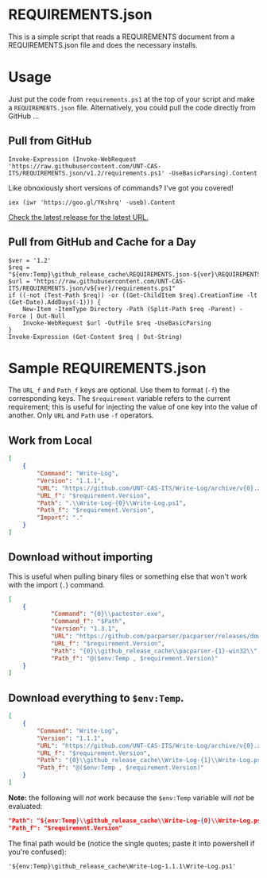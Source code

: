# REQUIREMENTS.json

This is a simple script that reads a REQUIREMENTS document from a REQUIREMENTS.json file and does the necessary installs.

# Usage

Just put the code from `requirements.ps1` at the top of your script and make a `REQUIREMENTS.json` file. Alternatively, you could pull the code directly from GitHub ...

## Pull from GitHub

```posh
Invoke-Expression (Invoke-WebRequest 'https://raw.githubusercontent.com/UNT-CAS-ITS/REQUIREMENTS.json/v1.2/requirements.ps1' -UseBasicParsing).Content
```

Like obnoxiously short versions of commands? I've got you covered!

```posh
iex (iwr 'https://goo.gl/YKshrq' -useb).Content
```

[Check the latest release for the latest URL.](https://github.com/UNT-CAS-ITS/REQUIREMENTS.json/releases/latest)

## Pull from GitHub and Cache for a Day

```posh
$ver = '1.2'
$req = "${env:Temp}\github_release_cache\REQUIREMENTS.json-${ver}\REQUIREMENTS.ps1"
$url = "https://raw.githubusercontent.com/UNT-CAS-ITS/REQUIREMENTS.json/v${ver}/requirements.ps1"
if ((-not (Test-Path $req)) -or ((Get-ChildItem $req).CreationTime -lt (Get-Date).AddDays(-1))) {
    New-Item -ItemType Directory -Path (Split-Path $req -Parent) -Force | Out-Null
    Invoke-WebRequest $url -OutFile $req -UseBasicParsing
}
Invoke-Expression (Get-Content $req | Out-String)
```

# Sample REQUIREMENTS.json

The `URL_f` and `Path_f` keys are optional. Use them to format (`-f`) the corresponding keys. The `$requirement` variable refers to the current requirement; this is useful for injecting the value of one key into the value of another. Only `URL` and `Path` use `-f` operators.

## Work from Local

```json
[
	{
		"Command": "Write-Log",
		"Version": "1.1.1",
		"URL": "https://github.com/UNT-CAS-ITS/Write-Log/archive/v{0}.zip",
		"URL_f": "$requirement.Version",
		"Path": ".\\Write-Log-{0}\\Write-Log.ps1",
		"Path_f": "$requirement.Version",
		"Import": "."
	}
]
```

## Download without importing

This is useful when pulling binary files or something else that won't work with the  import (`.`) command.

```json
[
	{
	        "Command": "{0}\\pactester.exe",
	        "Command_f": "$Path",
	        "Version": "1.3.1",
	        "URL": "https://github.com/pacparser/pacparser/releases/download/{0}/pacparser-{0}-win32.zip",
	        "URL_f": "$requirement.Version",
	        "Path": "{0}\\github_release_cache\\pacparser-{1}-win32\\",
	        "Path_f": "@($env:Temp , $requirement.Version)"
	}
]
```

## Download everything to `$env:Temp`.

```json
[
	{
		"Command": "Write-Log",
		"Version": "1.1.1",
		"URL": "https://github.com/UNT-CAS-ITS/Write-Log/archive/v{0}.zip",
		"URL_f": "$requirement.Version",
		"Path": "{0}\\github_release_cache\\Write-Log-{1}\\Write-Log.ps1",
		"Path_f": "@($env:Temp , $requirement.Version)"
	}
]
```

**Note:** the following will *not* work because the `$env:Temp` variable will *not* be evaluated:

```json
"Path": "${env:Temp}\\github_release_cache\\Write-Log-{0}\\Write-Log.ps1",
"Path_f": "$requirement.Version"
```

The final path would be (notice the single quotes; paste it into powershell if you're confused):

```posh
'${env:Temp}\github_release_cache\Write-Log-1.1.1\Write-Log.ps1'
```
